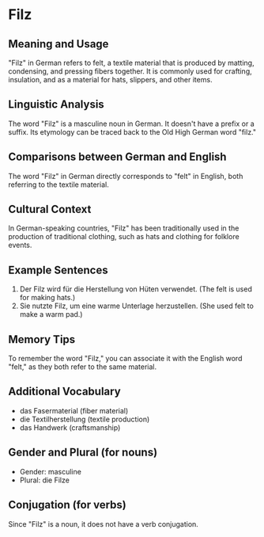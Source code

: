 # Filz
## Meaning and Usage
"Filz" in German refers to felt, a textile material that is produced by matting, condensing, and pressing fibers together. It is commonly used for crafting, insulation, and as a material for hats, slippers, and other items.

## Linguistic Analysis
The word "Filz" is a masculine noun in German. It doesn't have a prefix or a suffix. Its etymology can be traced back to the Old High German word "filz."

## Comparisons between German and English
The word "Filz" in German directly corresponds to "felt" in English, both referring to the textile material.

## Cultural Context
In German-speaking countries, "Filz" has been traditionally used in the production of traditional clothing, such as hats and clothing for folklore events.

## Example Sentences
1. Der Filz wird für die Herstellung von Hüten verwendet. (The felt is used for making hats.)
2. Sie nutzte Filz, um eine warme Unterlage herzustellen. (She used felt to make a warm pad.)

## Memory Tips
To remember the word "Filz," you can associate it with the English word "felt," as they both refer to the same material.

## Additional Vocabulary
- das Fasermaterial (fiber material)
- die Textilherstellung (textile production)
- das Handwerk (craftsmanship)

## Gender and Plural (for nouns)
- Gender: masculine
- Plural: die Filze

## Conjugation (for verbs)
Since "Filz" is a noun, it does not have a verb conjugation.